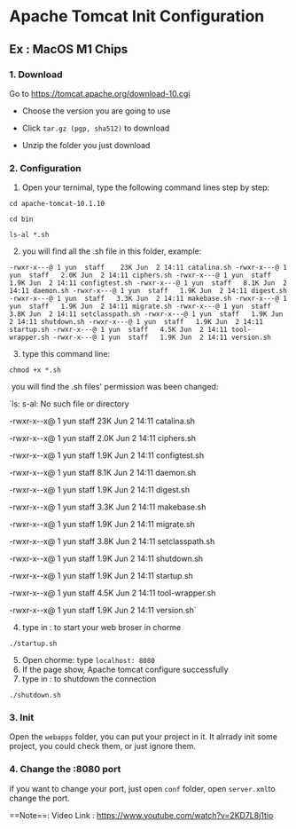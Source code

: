 # Apache Tomcat Init Configuration

## Ex : MacOS M1 Chips

### 1. Download

Go to https://tomcat.apache.org/download-10.cgi

+ Choose the version you are going to use

+ Click `tar.gz (pgp, sha512)` to download
+ Unzip the folder you just download



### 2. Configuration 

1. Open your ternimal, type the following command lines step by step: 

```
cd apache-tomcat-10.1.10 
```

```
cd bin
```

```
ls-al *.sh
```

2. you will find all the .sh file in this folder, example:

`-rwxr-x---@ 1 yun  staff    23K Jun  2 14:11 catalina.sh
-rwxr-x---@ 1 yun  staff   2.0K Jun  2 14:11 ciphers.sh
-rwxr-x---@ 1 yun  staff   1.9K Jun  2 14:11 configtest.sh
-rwxr-x---@ 1 yun  staff   8.1K Jun  2 14:11 daemon.sh
-rwxr-x---@ 1 yun  staff   1.9K Jun  2 14:11 digest.sh
-rwxr-x---@ 1 yun  staff   3.3K Jun  2 14:11 makebase.sh
-rwxr-x---@ 1 yun  staff   1.9K Jun  2 14:11 migrate.sh
-rwxr-x---@ 1 yun  staff   3.8K Jun  2 14:11 setclasspath.sh
-rwxr-x---@ 1 yun  staff   1.9K Jun  2 14:11 shutdown.sh
-rwxr-x---@ 1 yun  staff   1.9K Jun  2 14:11 startup.sh
-rwxr-x---@ 1 yun  staff   4.5K Jun  2 14:11 tool-wrapper.sh
-rwxr-x---@ 1 yun  staff   1.9K Jun  2 14:11 version.sh`

3. type this command line: 

```
chmod +x *.sh
```

​	you will find the .sh files' permission was been changed:

`ls: s-al: No such file or directory

-rwxr-x--x@ 1 yun staff  23K Jun 2 14:11 catalina.sh

-rwxr-x--x@ 1 yun staff  2.0K Jun 2 14:11 ciphers.sh

-rwxr-x--x@ 1 yun staff  1.9K Jun 2 14:11 configtest.sh

-rwxr-x--x@ 1 yun staff  8.1K Jun 2 14:11 daemon.sh

-rwxr-x--x@ 1 yun staff  1.9K Jun 2 14:11 digest.sh

-rwxr-x--x@ 1 yun staff  3.3K Jun 2 14:11 makebase.sh

-rwxr-x--x@ 1 yun staff  1.9K Jun 2 14:11 migrate.sh

-rwxr-x--x@ 1 yun staff  3.8K Jun 2 14:11 setclasspath.sh

-rwxr-x--x@ 1 yun staff  1.9K Jun 2 14:11 shutdown.sh

-rwxr-x--x@ 1 yun staff  1.9K Jun 2 14:11 startup.sh

-rwxr-x--x@ 1 yun staff  4.5K Jun 2 14:11 tool-wrapper.sh

-rwxr-x--x@ 1 yun staff  1.9K Jun 2 14:11 version.sh`

4. type in :  to start your web broser in chorme

```
./startup.sh
```

5. Open chorme: type `localhost: 8080`
6. If the page show, Apache tomcat configure successfully
7. type in : to shutdown the connection 

```
./shutdown.sh
```

### 

### 3. Init 

Open the `webapps`  folder, you can put your project in it. It alrrady init some project, you could check them, or just ignore them.



### 4. Change the :8080 port 

if you want to change your port, just open `conf` folder, open `server.xml`to change the port.



==Note==: Video Link : https://www.youtube.com/watch?v=2KD7L8j1tio

